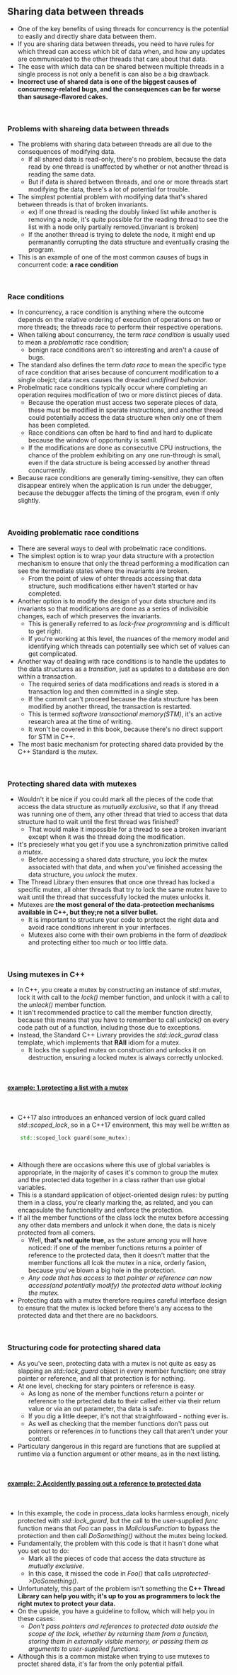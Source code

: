 ## Sharing data between threads
* One of the key benefits of using threads for concurrency is the potential to easily and directly share data between them.
* If you are sharing data between threads, you need to have rules for which thread can access which bit of data when, and how any updates are communicated to the other threads that care about that data.
* The ease with which data can be shared between multiple threads in a single process is not only a benefit is can also be a big drawback.
* __Incorrect use of shared data is one of the biggest causes of concurrency-related bugs, and the consequences can be far worse than sausage-flavored cakes.__

</br>

### Problems with shareing data between threads
* The problems with sharing data between threads are all due to the consequences of modifying data.
    * If all shared data is read-only, there's no problem, because the data read by one thread is unaffected by whether or not another thread is reading the same data.
    * But if data is shared between threads, and one or more threads start modifying the data, there's a lot of potential for trouble.
* The simplest potential problem with modifying data that's shared between threads is that of broken invariants.
    * ex) If one thread is reading the doubly linked list while another is removing a node, it's quite possible for the reading thread to see the list with a node only partially removed.(invariant is broken)
    * If the another thread is trying to delete the node, it might end up permanantly corrupting the data structure and eventually crasing the program.
* This is an example of one of the most common causes of bugs in concurrent code: __a race condition__

</br>

### Race conditions
* In concurrency, a race condition is anything where the outcome depends on the relative ordering of execution of operations on two or more threads; the threads race to perform their respective operations.
* When talking about concurrency, the term _race condition_ is usually used to mean a _problematic_ race condition;
    * benign race conditions aren't so interesting and aren't a cause of bugs.
* The standard also defines the term _data race_ to mean the specific type of race condition that arises because of concurrent modification to a single obejct; data races causes the dreaded _undifined behavior._
* Probelmatic race conditions typically occur where completing an operation requires modification of two or more distinct pieces of data.
    * Because the operation must access two seperate pieces of data, these must be modified in sperate instructions, and another thread could potentially access the data structure when only one of them has been completed.
    * Race conditions can often be hard to find and hard to duplicate because the window of opportunity is samll.
    * If the modifications are done as consecutive CPU instructions, the chance of the problem exhibiting on any one run-through is small, even if the data structure is being accessed by another thread concurrently.
* Because race conditions are generally timing-sensitive, they can often disappear entirely when the application is run under the debugger, because the debugger affects the timing of the program, even if only slightly.

</br>

### Avoiding problematic race conditions
* There are several ways to deal with probelmatic race conditions.
* The simplest option is to wrap your data structure with a protection mechanism to ensure that only the thread performing a modification can see the itermediate states where the invariants are broken.
    * From the point of view of ohter threads accessing that data structure, such modifications either haven't started or hav completed.
* Another option is to modify the design of your data structure and its invariants so that modifications are done as a series of indivisible changes, each of which preserves the invariants.
    * This is generally referred to as _lock-free programming_ and is difficult to get right.
    * If you're working at this level, the nuances of the memory model and identifying which threads can potentially see which set of values can get complicated.
* Another way of dealing with race conditions is to handle the updates to the data structures as a _transition_, just as updates to a database are don within a transaction.
    * The required series of data modifications and reads is stored in a transaction log and then committed in a single step.
    * If the commit can't proceed because the data structure has been modified by another thread, the transaction is restarted.
    * This is termed _software transactional memory(STM)_, it's an active research area at the time of writing.
    * It won't be covered in this book, because there's no direct support for STM in C++.
* The most basic mechanism for protecting shared data provided by the C++ Standard is the _mutex_.

</br>

### Protecting shared data with mutexes
* Wouldn't it be nice if you could mark all the pieces of the code that access the data structure as _mutually exclusive_, so that if any thread was running one of them, any other thread that tried to access that data structure had to wait until the first thread was finished?
    * That would make it impossible for a thread to see a broken invariant except when it was the thread doing the modification.
* It's preciesely what you get if you use a synchronization primitive called a _mutex_.
    * Before accessing a shared data structure, you _lock_ the mutex associated with that data, and when you've finished accessing the data structure, you _unlock_ the mutex.
* The Thread Library then ensures that once one thread has locked a specific mutex, all ohter threads that try to lock the same mutex have to wait until the thread that successfully locked the mutex unlocks it.
* Mutexes are __the most general of the data-protection mechanisms available in C++, but they;re not a silver bullet.__
    * It is important to structure your code to protect the right data and avoid race conditions inherent in your interfaces.
    * Mutexes also come with their own problems in the form of _deadlock_ and protecting either too much or too little data.

</br>

### Using mutexes in C++
* In C++, you create a mutex by constructing an instance of _std::mutex_, lock it with call to the _lock()_ member function, and unlock it with a call to the _unlock()_ member function.
* It isn't recommended practice to call the member function directly, because this means that you have to remember to call _unlock()_ on every code path out of a function, including those due to exceptions.
* Instead, the Standard C++ Livrary provides the _std::lock_gurad_ class template, which implements that __RAII__ idiom for a mutex.
    * It locks the supplied mutex on construction and unlocks it on destruction, ensuring a locked mutex is always correctly unlocked.

</br>

#### [example: 1.protecting a list with a mutex](./1_protecting_list_with_mutex.cc)

</br>

* C++17 also introduces an enhanced version of lock guard called _std::scoped_lock_, so in a C++17 environment, this may well be written as

``` c++
    std::scoped_lock guard(some_mutex);
```

</br>

* Although there are occasions where this use of global variables is appropriate, in the majority of cases it's common to group the mutex and the protected data together in a class rather than use global variables.
* This is a standard application of object-oriented design rules: by putting them in a class, you're clearly marking the, as related, and you can encapsulate the functionality and enforce the protection.
* If all the member functions of the class lock the mutex before accessing any other data members and unlock it when done, the data is nicely protected from all comers.
    * Well, __that's not quite true,__ as the asture among you will have noticed: if one of the member functions returns a pointer of reference to the protected data, then it doesn't matter that the member functions all lcok the mutex in a nice, orderly fasion, because you've blown a big hole in the protection.
    * _Any code that has access to that pointer or reference can now access(and potentially modify) the protected data without locking the mutex._
* Protecting data with a mutex therefore requires careful interface design to ensure that the mutex is locked before there's any access to the protected data and thet there are no backdoors.

</br>

### Structuring code for protecting shared data
* As you've seen, protecting data with a mutex is not quite as easy as slapping an _std::lock_guard_ object in every member function; one stray pointer or reference, and all that protection is for nothing.
* At one level, checking for stary pointers or reference is easy.
    *  As long as none of the member functions return a pointer or reference to the prtected data to their called either via their return value or via an out parameter, tha data is safe.
    * If you dig a little deeper, it's not that straightfoward - nothing ever is.
    * As well as checking that the member functions don't pass out pointers or references _in_ to functions they call that aren't under your control.
* Particulary dangerous in this regard are functions that are supplied at runtime via a function argument or other means, as in the next listing.

</br>

#### [example: 2.Accidently passing out a reference to protected data](./2_accidently_passing_out_protected_data.cc)

</br>

* In this example, the code in process_data looks harmless enough, nicely protected with _std::lock_guard_, but the call to the user-supplied _func_ function means that _Foo_ can pass in _MaliciousFunction_ to bypass the protection and then call _DoSomething()_ without the mutex being locked.
* Fundamentally, the problem with this code is that it hasn't done what you set out to do:
    * Mark all the pieces of code that access the data structure as _mutually exclusive_.
    * In this case, it missed the code in _Foo()_ that calls _unprotected->DoSomething()_.
* Unfortunately, this part of the problem isn't something the __C++ Thread Library can help you with; it's up to you as programmers to lock the right mutex to protect your data.__
* On the upside, you have a guideline to follow, which will help you in these cases:
    * _Don't pass pointers and references to protected data outside the scope of the lock, whether by returning them from a function, storing them in externally visible memory, or passing them as arguments to user-supplied functions._
* Although this is a common mistake when trying to use mutexes to proctet shared data, it's far from the only potential pitfall.

</br>


